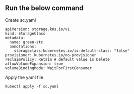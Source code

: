## Run the below command

Create sc.yaml
```
apiVersion: storage.k8s.io/v1
kind: StorageClass
metadata:
  name: green-stc
  annotations:
    storageclass.kubernetes.io/is-default-class: "false"
provisioner: kubernetes.io/no-provisioner
reclaimPolicy: Retain # default value is Delete
allowVolumeExpansion: true
volumeBindingMode: WaitForFirstConsumer
```

Apply the yaml file
```
kubectl apply -f sc.yaml

```
